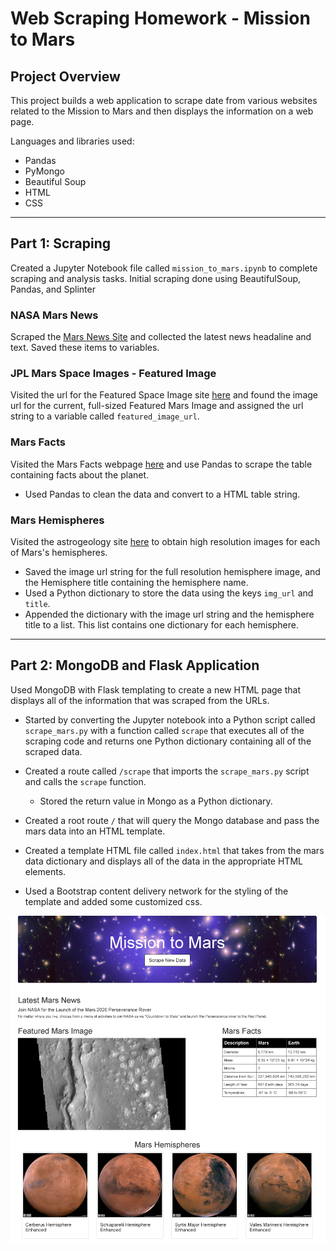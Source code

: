 # Web Scraping Homework - Mission to Mars

## Project Overview
This project builds a web application to scrape date from various websites related to the Mission to Mars and then displays the information on a web page.

Languages and libraries used:

* Pandas
* PyMongo
* Beautiful Soup
* HTML
* CSS

---


## Part 1: Scraping

Created a Jupyter Notebook file called `mission_to_mars.ipynb`  to complete scraping and analysis tasks. Initial scraping done using BeautifulSoup, Pandas, and Splinter

### NASA Mars News

Scraped the [Mars News Site](https://redplanetscience.com/) and collected the latest news headaline and text. Saved these items to variables. 

### JPL Mars Space Images - Featured Image

Visited the url for the Featured Space Image site [here](https://spaceimages-mars.com) and found the image url for the current, full-sized Featured Mars Image and assigned the url string to a variable called `featured_image_url`.


### Mars Facts

Visited the Mars Facts webpage [here](https://galaxyfacts-mars.com) and use Pandas to scrape the table containing facts about the planet.
* Used Pandas to clean the data and convert to a HTML table string.

### Mars Hemispheres

Visited the astrogeology site [here](https://marshemispheres.com/) to obtain high resolution images for each of Mars's hemispheres. 
* Saved  the image url string for the full resolution hemisphere image, and the Hemisphere title containing the hemisphere name. 
* Used a Python dictionary to store the data using the keys `img_url` and `title`. 
* Appended the dictionary with the image url string and the hemisphere title to a list. This list contains one dictionary for each hemisphere.

- - -

## Part 2: MongoDB and Flask Application

Used  MongoDB with Flask templating to create a new HTML page that displays all of the information that was scraped from the URLs.

* Started by converting the Jupyter notebook into a Python script called `scrape_mars.py` with a function called `scrape` that executes all of the scraping code and returns one Python dictionary containing all of the scraped data.

* Created a route called `/scrape` that imports the `scrape_mars.py` script and calls the `scrape` function.

  * Stored the return value in Mongo as a Python dictionary.

* Created a root route `/` that will query the Mongo database and pass the mars data into an HTML template.

* Created a template HTML file called `index.html` that takes from the mars data dictionary and displays all of the data in the appropriate HTML elements. 

* Used a Bootstrap content delivery network for the styling of the template and added some customized css.

![final_app_part1.png](Images/final_app.png)


